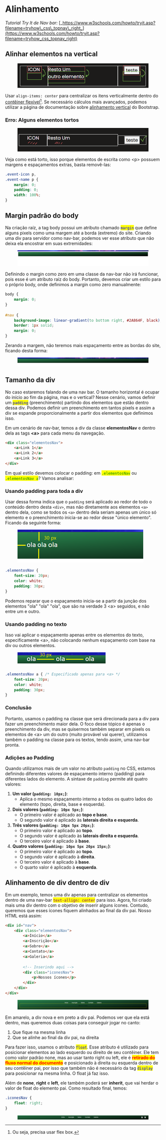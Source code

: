 # Alinhamento

_Tutorial Try It de Nav bar:_ [_https://www.w3schools.com/howto/tryit.asp?filename=tryhow\_css\_topnav\_right_](https://www.w3schools.com/howto/tryit.asp?filename=tryhow_css_topnav_right)

## Alinhar elementos na vertical

<figure><img src="../../../.gitbook/assets/alinhamento correto pela tag p.png" alt=""><figcaption></figcaption></figure>

Usar `align-items: center` para centralizar os itens verticalmente dentro do [contêiner flexível](#user-content-fn-1)[^1]. Se necessário cálculos mais avançados, podemos utilizar a página de documentação sobre [alinhamento vertical](https://getbootstrap.com/docs/5.3/utilities/vertical-align/) do Bootstrap.

### Erro: Alguns elementos tortos

<figure><img src="../../../.gitbook/assets/alinhamento errado pela tag p.png" alt=""><figcaption></figcaption></figure>

Veja como está torto, isso porque elementos de escrita como \<p> possuem margens e espaçamentos extras, basta removê-las:

```css
.event-icon p,
.event-name p {
    margin: 0;
    padding: 0;
    width: 100%;
}
```

## Margin padrão do body

Na criação raíz, a tag body possui um atributo chamado <mark style="color:blue;">`margin`</mark> que define alguns pixels como uma margem até a borda (extremo) do site. Criando uma div para servidor como nav-bar, podemos ver esse atributo que não deixa ela encostrar em suas extremidades:

<figure><img src="../../../.gitbook/assets/criação nav bar css.png" alt=""><figcaption></figcaption></figure>

Definindo o margin como zero em uma classe da nav-bar não irá funcionar, pois esse é um atributo raíz do body. Portanto, devemos criar um estilo para o próprio body, onde definimos a margin como zero manualmente:

```css
body {
    margin: 0;
}

#nav {
    background-image: linear-gradient(to bottom right, #2A864F, black);
    border: 1px solid;
    margin: 0;
}
```

Zerando a margem, não teremos mais espaçamento entre as bordas do site, ficando desta forma:

<figure><img src="../../../.gitbook/assets/nav bar com css.png" alt=""><figcaption></figcaption></figure>

## Tamanho da div

No caso estaremos falando de uma nav bar. O tamanho horizontal é ocupar do início ao fim da página, mas e o vertical? Nesse cenário, vamos definir um <mark style="color:blue;">`padding`</mark> (preenchimento) partindo dos elementos que estão dentro dessa div. Podemos definir um preenchimento em tantos pixels e assim a div se espande proporcionalmente a partir dos elementos que definimos isso.

Em um cenário de nav-bar, temos a div da classe **elementosNav** e dentro dela as tags **\<a>** para cada menu da navegação.&#x20;

```html
<div class="elementosNav">
    <a>Link 1</a>
    <a>Link 2</a>
    <a>Link 3</a>
</div>
```

Em qual estilo devemos colocar o padding: em <mark style="color:green;">`.elementosNav`</mark> ou <mark style="color:green;">`.elementosNav a`</mark>? Vamos analisar:

### Usando padding para toda a div

Usar dessa forma indica que o `padding` será aplicado ao redor de todo o conteúdo dentro desta `<div>`, mas não diretamente aos elementos `<a>` dentro dela, como se todos os `<a>` dentro dela seriam apenas um único só elemento e o preenchimento inicia-se ao redor desse "único elemento". Ficando da seguinte forma:

<figure><img src="../../../.gitbook/assets/margin e padding css.png" alt=""><figcaption></figcaption></figure>

```css
.elementosNav {
    font-size: 20px;
    color: white;
    padding: 30px;
}
```

Podemos reparar que o espaçamento inicia-se a partir da junção dos elementos "ola" "ola" "ola", que são na verdade 3 \<a> seguidos, e não entre um e outro.

### Usando padding no texto

Isso vai aplicar o espaçamento apenas entre os elementos do texto, especificamente \<a>, não colocando nenhum espaçamento com base na div ou outros elementos.

<figure><img src="../../../.gitbook/assets/padding css.png" alt=""><figcaption></figcaption></figure>

```css
.elementosNav a { /* Especificado apenas para <a> */
    font-size: 20px;
    color: white;
    padding: 30px;
}
```

### Conclusão

Portanto, usamos o padding na classe que será direcionada para a div para fazer um preenchimento maior dela. O foco desse tópico é apenas o preenchimento da div, mas se quisermos também separar em pixels os elementos de \<a> um do outro (muito provável vai querer), utilizamos também o padding na classe para os textos, tendo assim, uma nav-bar pronta.

### Adições ao Padding

Quando utilizamos mais de um valor no atributo `padding` no CSS, estamos definindo diferentes valores de espaçamento interno (padding) para diferentes lados do elemento. A sintaxe de `padding` permite até quatro valores:

1. **Um valor (`padding: 10px;`)**:
   * Aplica o mesmo espaçamento interno a todos os quatro lados do elemento (topo, direita, base e esquerda).
2. **Dois valores (`padding: 10px 5px;`)**:
   * O primeiro valor é aplicado ao **topo e base**.
   * O segundo valor é aplicado às **laterais direita e esquerda**.
3. **Três valores (`padding: 10px 5px 20px;`)**:
   * O primeiro valor é aplicado ao **topo**.
   * O segundo valor é aplicado às **laterais direita e esquerda**.
   * O terceiro valor é aplicado à **base**.
4. **Quatro valores (`padding: 10px 5px 20px 15px;`)**:
   * O primeiro valor é aplicado ao **topo**.
   * O segundo valor é aplicado à **direita**.
   * O terceiro valor é aplicado à **base**.
   * O quarto valor é aplicado à **esquerda**.

## Alinhamento de div dentro de div

Em um exemplo, temos uma div apenas para centralizar os elementos dentro de uma nav-bar <mark style="color:purple;">`text-allign: center`</mark> para isso. Agora, foi criado mais uma div dentro com o objetivo de inserir alguns ícones. Contudo, queremos que esses ícones fiquem alinhados ao final da div pai. Nosso HTML está assim:

```html
<div id="nav">
    <div class="elementosNav">
        <a>Início</a>
        <a>Inscrição</a>
        <a>Sobre</a>
        <a>Contato</a>
        <a>Galeria</a>
        
        <!-- Inserindo aqui -->
        <div class="iconesNav">
            <p>Nossos ícones</p>
        </div>
    </div>
</div>
```

<figure><img src="../../../.gitbook/assets/alinhamento css 2.png" alt=""><figcaption></figcaption></figure>

Em amarelo, a div nova e em preto a div pai. Podemos ver que ela está dentro, mas queremos duas coisas para conseguir jogar no canto:

1. Que fique na mesma linha
2. Que se alinhe ao final da div pai, na direita

Para fazer isso, usamos o atributo <mark style="color:blue;">`float`</mark>. Esse atributo é utilizado para posicionar elementos ao lado esquerdo ou direito de seu contêiner. Ele tem como valor padrão none, mas ao usar tanto right ou left, ele é <mark style="color:red;">**retirado do fluxo normal do documento**</mark> e posicionado à direita ou esquerda dentro de seu contêiner pai, por isso que também não é necessário da tag <mark style="color:blue;">`display`</mark> para posicionar na mesma linha. O float já faz isso.

Além de **none**, **right** e **left**, ele também poderá ser **inherit**, que vai herdar o valor de float do elemento pai. Como resultado final, temos:

```css
.iconesNav {
    float: right;
}
```

<figure><img src="../../../.gitbook/assets/alinhamento css 1.png" alt=""><figcaption></figcaption></figure>

[^1]: Ou seja, precisa usar flex box.
